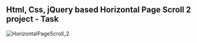 Html, Css, jQuery based Horizontal Page Scroll 2 project - Task
---

![HorizontalPageScroll_2](https://github.com/r4nd3l/HorizontalPageScroll_2/blob/master/img/sample.gif)
